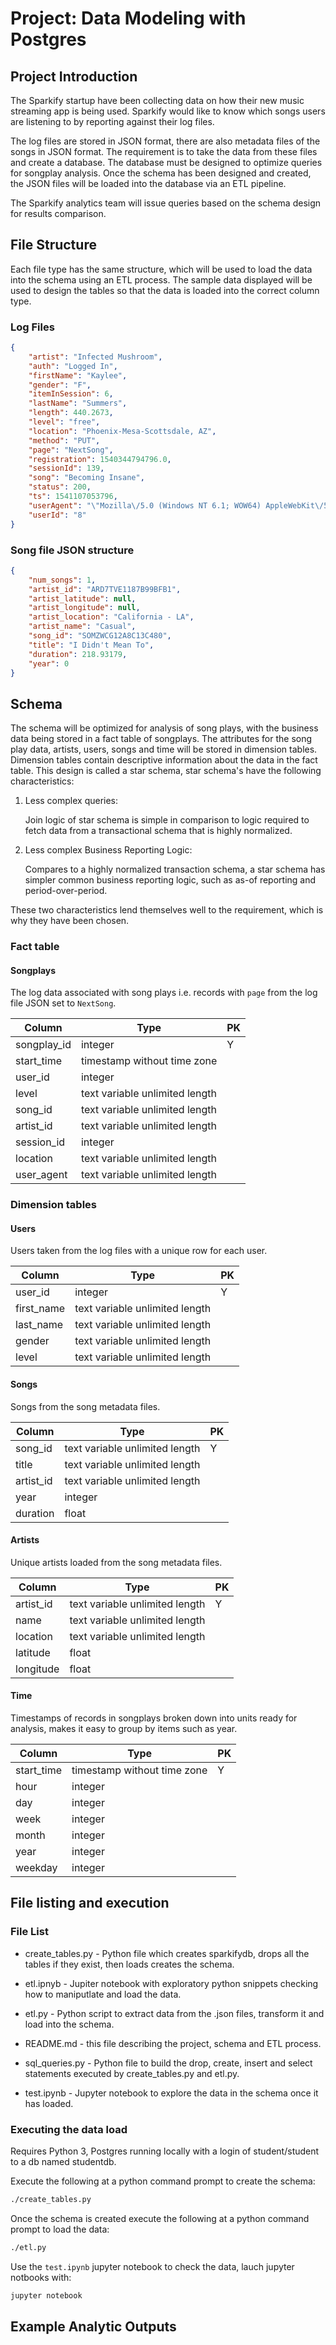 # Project: Data Modeling with Postgres

## Project Introduction

The Sparkify startup have been collecting data on how their new music streaming app is being used. Sparkify would like to know which songs users are listening to by reporting against their log files.

The log files are stored in JSON format, there are also metadata files of the songs in JSON format. The requirement is to take the data from these files and create a database. The database must be designed to optimize queries for songplay analysis. Once the schema has been designed and created, the JSON files will be loaded into the database via an ETL pipeline.

The Sparkify analytics team will issue queries based on the schema design for results comparison.

## File Structure

Each file type has the same structure, which will be used to load the data into the schema using an ETL process. The sample data displayed will be used to design the tables so that the data is loaded into the correct column type.

### Log Files

``` json
{
    "artist": "Infected Mushroom",
    "auth": "Logged In",
    "firstName": "Kaylee",
    "gender": "F",
    "itemInSession": 6,
    "lastName": "Summers",
    "length": 440.2673,
    "level": "free",
    "location": "Phoenix-Mesa-Scottsdale, AZ",
    "method": "PUT",
    "page": "NextSong",
    "registration": 1540344794796.0,
    "sessionId": 139,
    "song": "Becoming Insane",
    "status": 200,
    "ts": 1541107053796,
    "userAgent": "\"Mozilla\/5.0 (Windows NT 6.1; WOW64) AppleWebKit\/537.36 (KHTML, like Gecko) Chrome\/35.0.1916.153 Safari\/537.36\"",
    "userId": "8"
}
```

### Song file JSON structure

``` json
{
    "num_songs": 1,
    "artist_id": "ARD7TVE1187B99BFB1",
    "artist_latitude": null,
    "artist_longitude": null,
    "artist_location": "California - LA",
    "artist_name": "Casual",
    "song_id": "SOMZWCG12A8C13C480",
    "title": "I Didn't Mean To",
    "duration": 218.93179,
    "year": 0
}
```

## Schema
The schema will be optimized for analysis of song plays, with the business data being stored in a fact table of songplays. The attributes for the song play data, artists, users, songs and time will be stored in dimension tables. Dimension tables contain descriptive information about the data in the fact table. This design is called a star schema, star schema's have the following characteristics:
1. Less complex queries:
    
    Join logic of star schema is simple in comparison to logic required to fetch data from a transactional schema that is highly normalized.

2. Less complex Business Reporting Logic:

    Compares to a highly normalized transaction schema, a star schema has simpler common business reporting logic, such as as-of reporting and period-over-period.

These two characteristics lend themselves well to the requirement, which is why they have been chosen.

### Fact table

#### Songplays

The log data associated with song plays i.e. records with `page` from the log file JSON set to `NextSong`.

|   Column    |               Type             | PK |
| ----------- | ------------------------------ | -- |
| songplay_id | integer                        | Y  |
| start_time  | timestamp without time zone    |    |
| user_id     | integer                        |    |
| level       | text variable unlimited length |    |
| song_id     | text variable unlimited length |    |
| artist_id   | text variable unlimited length |    |
| session_id  | integer                        |    |
| location    | text variable unlimited length |    |
| user_agent  | text variable unlimited length |    |


### Dimension tables

#### Users

Users taken from the log files with a unique row for each user.

|   Column   |              Type              | PK |
| ---------- | ------------------------------ | -- |
| user_id    | integer                        | Y  |
| first_name | text variable unlimited length |    |
| last_name  | text variable unlimited length |    |
| gender     | text variable unlimited length |    |
| level      | text variable unlimited length |    |

#### Songs

Songs from the song metadata files.

|  Column   |               Type             | PK |
| --------- | ------------------------------ | -- |
| song_id   | text variable unlimited length | Y  |
| title     | text variable unlimited length |    |
| artist_id | text variable unlimited length |    |
| year      | integer                        |    |
| duration  | float                          |    |

#### Artists

Unique artists loaded from the song metadata files.

|  Column   |               Type             | PK |
| --------- | ------------------------------ | -- |
| artist_id | text variable unlimited length | Y  |
| name      | text variable unlimited length |    |
| location  | text variable unlimited length |    |
| latitude  | float                          |    |
| longitude | float                          |    |


#### Time

Timestamps of records in songplays broken down into units ready for analysis, makes it easy to group by items such as year.

|   Column   |            Type             | PK |
| ---------- | --------------------------- | -- |
| start_time | timestamp without time zone | Y  |
| hour       | integer                     |    |
| day        | integer                     |    |
| week       | integer                     |    |
| month      | integer                     |    |
| year       | integer                     |    |
| weekday    | integer                     |    |

## File listing and execution

### File List

* create_tables.py - Python file which creates sparkifydb, drops all the tables if they exist, then loads creates the schema.

* etl.ipnyb - Jupiter notebook with exploratory python snippets checking how to maniputlate and load the data.

* etl.py - Python script to extract data from the .json files, transform it and load into the schema.

* README.md - this file describing the project, schema and ETL process.

* sql_queries.py - Python file to build the drop, create, insert and select statements executed by create_tables.py and etl.py.

* test.ipynb - Jupyter notebook to explore the data in the schema once it has loaded.


### Executing the data load

Requires Python 3, Postgres running locally with a login of student/student to a db named studentdb.

Execute the following at a python command prompt to create the schema:

``` sh
./create_tables.py
```

Once the schema is created execute the following at a python command prompt to load the data:

``` sh
./etl.py
```

Use the `test.ipynb` jupyter notebook to check the data, lauch jupyter notbooks with:

``` sh
jupyter notebook
```

## Example Analytic Outputs


